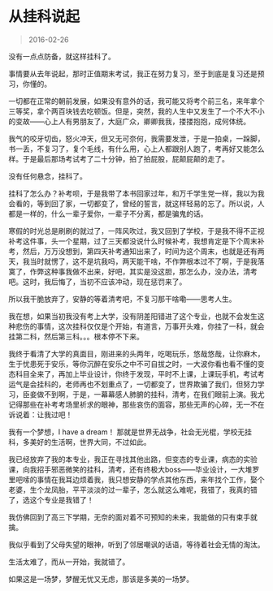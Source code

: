 # 从挂科说起

> 2016-02-26

没有一点点防备，就这样挂科了。

事情要从去年说起，那时正值期末考试，我正在努力复习，至于到底是复习还是预习，你懂的。

一切都在正常的朝前发展，如果没有意外的话，我可能又将考个前三名，来年拿个三等奖，拿个两百块钱去吃顿饭。但是，突然，我的人生中又发生了一个不大不小的变故——心上人有男朋友了，大庭广众，卿卿我我，搂搂抱抱，成何体统。

我气的咬牙切齿，怒火冲天，但又无可奈何，我需要发泄，于是一拍桌，一跺脚，书一丢，不复习了，复个毛线，有什么用，心上人都跟别人跑了，考再好又能怎么样。于是最后那场考试考了二十分钟，拍了拍屁股，屁颠屁颠的走了。

没有任何悬念，挂科了。

挂科了怎么办？补考呗，于是我带了本书回家过年，和万千学生党一样，我以为我会看的，等到回了家，一切都变了，曾经的誓言，就这样轻易的忘了。所以说，人都是一样的，什么一辈子爱你，一辈子不分离，都是骗鬼的话。

寒假的时光总是刷刷的就过了，一阵风吹过，我又回到了学校，于是我不得不正视补考这件事，头一个星期，过了三天都没说什么时候补考，我想肯定是下个周末补考，然后，万万没想到，第四天补考通知出来了，时间为这个周末，也就是还有两天，我当时就愣了，这不是坑我吗，两天能干啥，不作弊根本过不了啊，于是我落寞了，作弊这种事我做不出来，好吧，其实是没这胆，那怎么办，没办法，清考吧。这时，我后悔了，当初不应该冲动，现在惩罚来了。

所以我干脆放弃了，安静的等着清考吧，不复习那干啥嘞——思考人生。

我在想，如果当初我没有考上大学，没有阴差阳错进了这个专业，也就不会发生这种悲伤的事情，这次挂科仅仅是个开始，有道言，万事开头难，你挂了一科，就会挂第二科，然后第三科。。。根本停不下来。

我终于看清了大学的真面目，刚进来的头两年，吃喝玩乐，悠哉悠哉，让你麻木，生于忧患死于安乐，等你沉醉在安乐之中不可自拔之时，一大波你看也看不懂的变态科目全来了，再加上毕业设计，你终于发现，平时不上课，上课玩手机，考试考运气是会挂科的，老师再也不划重点了，一切都变了，世界欺骗了我们，但努力学习，臣妾做不到啊，于是，一幕幕感人肺腑的挂科，清考，在我们眼前上演。我尤记得那些在补考考场里祈求的眼神，那些哀伤的面容，那些无声的心碎，无一不在诉说着：让我过吧！

我有一个梦想，I have a dream！ 那就是世界无战争，社会无光棍，学校无挂科，多美好的生活啊，世界大同，不过如此。

我已经放弃了我的本专业，我正在寻找其他出路，但变态的专业课，病态的实验课，向我招手邪恶微笑的挂科，清考，还有终极大boss——毕业设计，一大堆罗里吧嗦的事情在我耳边烦着我，我只想安静的学点其他东西，来年找个工作，娶个老婆，生个龙凤胎，平平淡淡的过一辈子，怎么就这么难呢，我错了，我真的错了，选这个专业是我错了！

我仿佛回到了高三下学期，无奈的面对着不可预知的未来，我能做的只有束手就擒。

我似乎看到了父母失望的眼神，听到了邻居嘲讽的话语，等待着社会无情的淘汰。

生活太难了，而从一开始，我就错了。

如果这是一场梦，梦醒无忧又无虑，那该是多美的一场梦。